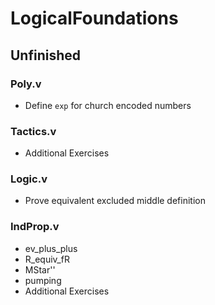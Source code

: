 # LogicalFoundations

## Unfinished
### Poly.v
* Define `exp` for church encoded numbers
### Tactics.v
* Additional Exercises
### Logic.v
* Prove equivalent excluded middle definition
### IndProp.v
* ev_plus_plus
* R_equiv_fR
* MStar''
* pumping
* Additional Exercises